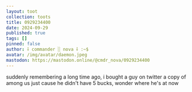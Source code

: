 ```yaml
---
layout: toot
collection: toots
title: 0929234400
date: 2024-09-29
published: true
tags: []
pinned: false
author: ⸸ commander ░ nova ⸸ :~$
avatar: /img/avatar/daemon.jpeg
mastodon: https://mastodon.online/@cmdr_nova/0929234400
---
```


suddenly remembering a long time ago, i bought a guy on twitter a copy of among us just cause he didn't have 5 bucks, wonder where he's at now
